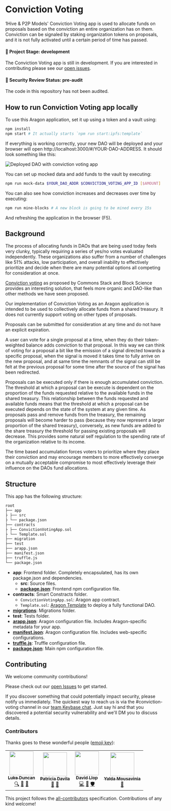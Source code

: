 # Conviction Voting

1Hive & P2P Models' Conviction Voting app is used to allocate funds on proposals based on the conviction an entire organization has on them. Conviction can be signaled by staking organization tokens on proposals, and it is not fully activated until a certain period of time has passed.

#### 🐲 Project Stage: development

The Conviction Voting app is still in development. If you are interested in contributing please see our [open issues](https://github.com/1hive/conviction-voting-app).

#### 🚨 Security Review Status: pre-audit

The code in this repository has not been audited.

## How to run Conviction Voting app locally

To use this Aragon application, set it up using a token and a vault using:

```sh
npm install
npm start # It actually starts `npm run start:ipfs:template`
```

If everything is working correctly, your new DAO will be deployed and your browser will open http://localhost:3000/#/YOUR-DAO-ADDRESS. It should look something like this:

![Deployed DAO with conviction voting app](https://raw.githubusercontent.com/1Hive/conviction-voting-app/master/app/public/meta/screenshot-1.png)

You can set up mocked data and add funds to the vault by executing:

```sh
npm run mock-data $YOUR_DAO_ADDR $CONVICTION_VOTING_APP_ID [$AMOUNT]
```

You can also see how conviction increases and decreases over time by executing:

```sh
npm run mine-blocks # A new block is going to be mined every 15s
```

And refreshing the application in the browser (F5).

## Background

The process of allocating funds in DAOs that are being used today feels very clunky, typically requiring a series of yes/no votes evaluated independently. These organizations also suffer from a number of challenges like 51% attacks, low participation, and overall inability to effectively prioritize and decide when there are many potential options all competing for consideration at once.

[Conviction voting](https://medium.com/giveth/conviction-voting-a-novel-continuous-decision-making-alternative-to-governance-aa746cfb9475) as proposed by Commons Stack and Block Science  provides an interesting solution, that feels more organic and DAO-like than other methods we have seen proposed.

Our implementation of Conviction Voting as an Aragon application is intended to be used to collectively allocate funds from a shared treasury. It does not currently support voting on other types of proposals.

Proposals can be submitted for consideration at any time and do not have an explicit expiration.

A user can vote for a single proposal at a time, when they do their token-weighted balance adds conviction to that proposal. In this way we can think of voting for a proposal a bit like the emission of a signal directed towards a specific proposal, when the signal is moved it takes time to fully arrive on the new proposal, and at same time the remnants of the signal can still be felt at the previous proposal for some time after the source of the signal has been redirected.

Proposals can be executed only if there is enough accumulated conviction. The threshold at which a proposal can be execute is dependent on the proportion of the funds requested relative to the available funds in the shared treasury. This relationship between the funds requested and available funds means that the threshold at which a proposal can be executed depends on the state of the system at any given time. As proposals pass and remove funds from the treasury, the remaining proposals will become harder to pass (because they now represent a larger proportion of the shared treasury), conversely, as new funds are added to the share treasury the threshold for passing existing proposals will decrease. This provides some natural self regulation to the spending rate of the organization relative to its income.

The time based accumulation forces voters to prioritize where they place their conviction and may encourage members to more effectively converge on a mutually acceptable compromise to most effectively leverage their influence on the DAOs fund allocations.

## Structure

This app has the following structure:

```md
root
├── app
├ ├── src
├ └── package.json
├── contracts
├ ├── ConvictionVotingApp.sol
├ └── Template.sol
├── migration
├── test
├── arapp.json
├── manifest.json
├── truffle.js
└── package.json
```

- **app**: Frontend folder. Completely encapsulated, has its own package.json and dependencies.
  - **src**: Source files.
  - [**package.json**](https://docs.npmjs.com/creating-a-package-json-file): Frontend npm configuration file.
- **contracts**: Smart Constracts folder.
  - `ConvictionVotingApp.sol`: Aragon app contract.
  - `Template.sol`: [Aragon Template](https://hack.aragon.org/docs/templates-intro) to deploy a fully functional DAO.
- [**migrations**](https://truffleframework.com/docs/truffle/getting-started/running-migrations): Migrations folder.
- **test**: Tests folder.
- [**arapp.json**](https://hack.aragon.org/docs/cli-global-confg#the-arappjson-file): Aragon configuration file. Includes Aragon-specific metadata for your app.
- [**manifest.json**](https://hack.aragon.org/docs/cli-global-confg#the-manifestjson-file): Aragon configuration file. Includes web-specific configurations.
- [**truffle.js**](https://truffleframework.com/docs/truffle/reference/configuration): Truffle configuration file.
- [**package.json**](https://docs.npmjs.com/creating-a-package-json-file): Main npm configuration file.

## Contributing

We welcome community contributions!

Please check out our [open Issues](https://github.com/1Hive/conviction-voting-app/issues) to get started.

If you discover something that could potentially impact security, please notify us immediately. The quickest way to reach us is via the #conviction-voting channel in our [team Keybase chat](https://1hive.org/contribute/keybase). Just say hi and that you discovered a potential security vulnerability and we'll DM you to discuss details.

### Contributors

Thanks goes to these wonderful people ([emoji key](https://allcontributors.org/docs/en/emoji-key)):

<!-- ALL-CONTRIBUTORS-LIST:START - Do not remove or modify this section -->
<!-- prettier-ignore-start -->
<!-- markdownlint-disable -->
<table>
  <tr>
    <td align="center"><a href="https://github.com/lkngtn"><img src="https://avatars0.githubusercontent.com/u/4986634?v=4" width="75px;" alt=""/><br /><sub><b>Luke Duncan</b></sub></a><br /><a href="#fundingFinding-lkngtn" title="Funding Finding">🔍</a> <a href="#ideas-lkngtn" title="Ideas, Planning, & Feedback">🤔</a> <a href="#projectManagement-lkngtn" title="Project Management">📆</a></td>
    <td align="center"><a href="https://github.com/dizzypaty"><img src="https://avatars0.githubusercontent.com/u/7205369?v=4" width="75px;" alt=""/><br /><sub><b>Patricia Davila</b></sub></a><br /><a href="#design-dizzypaty" title="Design">🎨</a> <a href="#ideas-dizzypaty" title="Ideas, Planning, & Feedback">🤔</a></td>
    <td align="center"><a href="https://github.com/sembrestels"><img src="https://avatars1.githubusercontent.com/u/931684?v=4" width="75px;" alt=""/><br /><sub><b>David Llop</b></sub></a><br /><a href="https://github.com/1hive/conviction-voting-app/commits?author=sembrestels" title="Code">💻</a> <a href="#ideas-sembrestels" title="Ideas, Planning, & Feedback">🤔</a> <a href="#security-sembrestels" title="Security">🛡️</a></td>
    <td align="center"><a href="http://spacedecentral.net"><img src="https://avatars3.githubusercontent.com/u/2584493?v=4" width="75px;" alt=""/><br /><sub><b>Yalda Mousavinia</b></sub></a><br /><a href="#ideas-stellarmagnet" title="Ideas, Planning, & Feedback">🤔</a></td>
  </tr>
</table>

<!-- markdownlint-enable -->
<!-- prettier-ignore-end -->
<!-- ALL-CONTRIBUTORS-LIST:END -->

This project follows the [all-contributors](https://github.com/all-contributors/all-contributors) specification. Contributions of any kind welcome!

